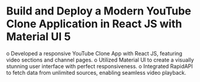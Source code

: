 # Build and Deploy a Modern YouTube Clone Application in React JS with Material UI 5

o Developed a responsive YouTube Clone App with React JS, featuring video sections and channel pages. 
o Utilized Material UI to create a visually stunning user interface with perfect responsiveness. 
o Integrated RapidAPI to fetch data from unlimited sources, enabling seamless video playback.
